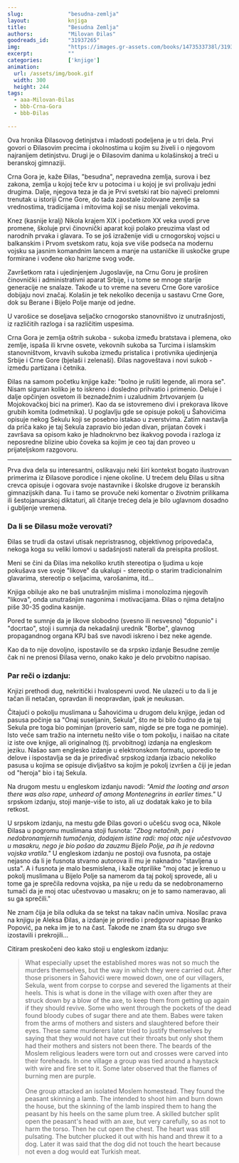 ```yaml
---
slug:              "besudna-zemlja"
layout:            knjiga
title:             "Besudna Zemlja"
authors:           "Milovan Đilas"
goodreads_id:      "31937265"
img:               "https://images.gr-assets.com/books/1473533738l/31937265.jpg"
excerpt:           ""
categories:        ['knjige']
animation:
  url: /assets/img/book.gif
  width: 300
  height: 244
tags:
  - aaa-Milovan-Đilas
  - bbb-Crna-Gora
  - bbb-Đilas
    
---
```


Ova hronika Đilasovog detinjstva i mladosti podeljena je u tri dela. Prvi govori o Đilasovim precima i okolnostima u 
kojim su živeli i o njegovom najranijem detinjstvu. Drugi je o Đilasovim danima u kolašinskoj a treći u beranskoj gimnaziji.

Crna Gora je, kaže Đilas, "besudna", nepravedna zemlja, surova i bez zakona, zemlja u kojoj teče krv u potocima i u 
kojoj je svi prolivaju jedni drugima. Dalje, njegova teza je da je Prvi svetski rat bio najveći prelomni trenutak u 
istoriji Crne Gore, do tada zaostale izolovane zemlje sa vrednostima, tradicijama i mitovima koji se nisu menjali vekovima.

Knez (kasnije kralj) Nikola krajem XIX i početkom XX veka uvodi prve promene, školuje prvi činovnički aparat koji polako 
preuzima vlast od narodnih prvaka i glavara. To se još izraženije vidi u crnogorskoj vojsci u balkanskim i Prvom svetskom 
ratu, koja sve više podseća na modernu vojsku sa jasnim komandnim lancem a manje na ustaničke ili uskočke grupe formirane 
i vođene oko harizme svog vođe.

Završetkom rata i ujedinjenjem Jugoslavije, na Crnu Goru je proširen činovnički i administrativni aparat Srbije, i u tome 
se mnoge starije generacije ne snalaze. Takođe u to vreme na severu Crne Gore varošice dobijaju novi značaj. Kolašin je 
tek nekoliko decenija u sastavu Crne Gore, dok su Berane i Bijelo Polje manje od jedne.

U varošice se doseljava seljačko crnogorsko stanovništvo iz unutrašnjosti, iz različitih razloga i sa različitim uspesima.

Crna Gora je zemlja oštrih sukoba - sukoba između bratstava i plemena, oko zemlje, ispaša ili krvne osvete, vekovnih 
sukoba sa Turcima i islamskim stanovništvom, krvavih sukoba između pristalica i protivnika ujedinjenja Srbije i Crne 
Gore (bjelaši i zelenaši). Đilas nagoveštava i novi sukob - između partizana i četnika.

Đilas na samom početku knjige kaže: "bolno je rušiti legende, ali mora se". Nisam siguran koliko je to iskreno i dosledno 
prihvatio i primenio. Deluje i dalje opčinjen osvetom ili beznadežnim i uzaludnim žrtvovanjem (u Mojokovačkoj bici na 
primer). Kao da se istovremeno divi i prekorava likove grubih komita (odmetnika). U poglavlju gde se opisuje pokolj u 
Šahovićima opisuje nekog Sekulu koji se posebno istakao u zverstvima. Zatim nastavlja da priča kako je taj Sekula zapravio 
bio jedan divan, prijatan čovek i završava sa opisom kako je hladnokrvno bez ikakvog povoda i razloga iz neposredne 
blizine ubio čoveka sa kojim je ceo taj dan proveo u prijateljskom razgovoru.

***

Prva dva dela su interesantni, oslikavaju neki širi kontekst bogato ilustrovan primerima iz Đilasove porodice i njene 
okoline. U trećem delu Đilas u sitna crevca opisuje i ogovara svoje nastavnike i školske drugove iz beranskih 
gimnazijskih dana. Tu i tamo se provuče neki komentar o životnim prilikama ili šestojanuarskoj diktaturi, ali čitanje 
trećeg dela je bilo uglavnom dosadno i gubljenje vremena.

### Da li se Đilasu može verovati?

Đilas se trudi da ostavi utisak nepristrasnog, objektivnog pripovedača, nekoga koga su veliki lomovi u sadašnjosti 
naterali da preispita prošlost.

Meni se čini da Đilas ima nekoliko krutih stereotipa o ljudima u koje pokušava sve svoje "likove" da ukalupi - stereotip 
o starim tradicionalnim glavarima, stereotip o seljacima, varošanima, itd...

Knjiga obiluje ako ne baš unutrašnjim mislima i monolozima njegovih "likova", onda unutrašnjim nagonima i motivacijama. 
Đilas o njima detaljno piše 30-35 godina kasnije.

Pored te sumnje da je likove slobodno (svesno ili nesvesno) "dopunio" i "docrtao", stoji i sumnja da nekadašnji 
urednik "Borbe", glavnog propagandnog organa KPJ baš sve navodi iskreno i bez neke agende.

Kao da to nije dovoljno, ispostavilo se da srpsko izdanje Besudne zemlje čak ni ne prenosi Đilasa verno, onako kako je 
delo prvobitno napisao.


### Par reči o izdanju:

Knjizi prethodi dug, nekritički i hvalospevni uvod. Ne ulazeći u to da li je tačan ili netačan, opravdan ili neopravdan, 
ipak je neukusan.

Čitajući o pokolju muslimana u Šahovićima u drugom delu knjige, jedan od pasusa počinje sa "Onaj suseljanin, Sekula", što 
ne bi bilo čudno da je taj Sekula pre toga bio pominjan (proverio sam, nigde se pre toga ne pominje). Isto veče sam 
tražio na internetu nešto više o tom pokolju, i naišao na citate iz iste ove knjige, ali originalnog (tj. prvobitnog) 
izdanja na engleskom jeziku. Našao sam englesko izdanje u elektronskom formatu, uporedio te delove i ispostavlja se da 
je priređivač srpskog izdanja izbacio nekoliko pasusa u kojima se opisuje divljaštvo sa kojim je pokolj izvršen a čiji 
je jedan od "heroja" bio i taj Sekula. 

Na drugom mestu u engleskom izdanju navodi: *"Amid the looting and arson there was also rape, unheard of among Montenegrins 
in earlier times."* U srpskom izdanju, stoji manje-više to isto, ali uz dodatak kako je to bila retkost.

U srpskom izdanju, na mestu gde Đilas govori o učešću svog oca, Nikole Đilasa u pogromu muslimana stoji fusnota: *"Zbog 
netačnih, pa i nedobronamjernih tumačenja, dodajem istine radi: moj otac nije učestvovao u masakru, nego je bio pošao da 
zauzmu Bijelo Polje, pa ih je redovna vojska vratila."* U engleskom izdanju ne postoji ova fusnota, pa ostaje nejasno da 
li je fusnota stvarno autorova ili mu je naknadno "stavljena u usta". A i fusnota je malo besmislena, i kaže 
otprilike "moj otac je krenuo u pokolj muslimana u Bijelo Polje sa namerom da taj pokolj sprovede, ali u tome ga je 
sprečila redovna vojska, pa nije u redu da se nedobronamerno tumači da je moj otac učestvovao u masakru; on je to samo 
nameravao, ali su ga sprečili."

Ne znam čija je bila odluka da se tekst na takav način umiva. Nosilac prava na knjigu je Aleksa Đilas, a izdanje je 
priredio i predgovor napisao Branko Popović, pa neka im je to na čast. Takođe ne znam šta su drugo sve izostavili i prekrojili...

Citiram preskočeni deo kako stoji u engleskom izdanju:

<blockquote>
What especially upset the established mores was not so much the murders themselves, but the way in which they were 
carried out. After those prisoners in Šahovići were mowed down, one of our villagers, Sekula, went from corpse to 
corpse and severed the ligaments at their heels. This is what is done in the village with oxen after they are struck 
down by a blow of the ахe, to keep them from getting up again if they should revive. Some who went through the pockets 
of the dead found bloody cubes of sugar there and ate them. Babes were taken from the arms of mothers and sisters 
and slaughtered before their eyes. These same murderers later tried to justify themselves by saying that they would 
not have cut their throats but only shot them had their mothers and sisters not been there. The beards of the Moslem 
religious leaders were torn out and crosses were carved into their foreheads. In one village a group was tied around 
a haystack with wire and fire set to it. Some later observed that the flames of burning men are purple. 
<br><br>
One group attacked an isolated Moslem homestead. They found the peasant skinning a lamb. The intended to shoot him 
and burn down the house, but the skinning of the lamb inspired them to hang the peasant by his heels on the same plum 
tree. A skilled butcher split open the peasant's head with an axe, but very carefully, so as not to harm the torso. 
Then he cut open the chest. The heart was still pulsating. The butcher plucked it out with his hand and threw it to 
a dog. Later it was said that the dog did not touch the heart because not even а dog would eat Turkish meat.
</blockquote>
